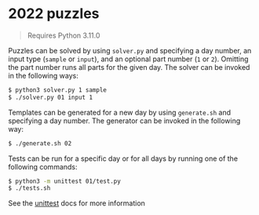 # 2022 puzzles

> Requires Python 3.11.0

Puzzles can be solved by using `solver.py` and specifying a day number, an input type (`sample` or `input`), and an optional part number (`1` or `2`). Omitting the part number runs all parts for the given day. The solver can be invoked in the following ways:
```sh
$ python3 solver.py 1 sample
$ ./solver.py 01 input 1
```

Templates can be generated for a new day by using `generate.sh` and specifying a day number. The generator can be invoked in the following way:
```sh
$ ./generate.sh 02
```

Tests can be run for a specific day or for all days by running one of the following commands:
```sh
$ python3 -m unittest 01/test.py
$ ./tests.sh
```
See the [unittest](https://docs.python.org/3/library/unittest.html) docs for more information
